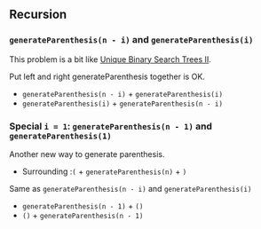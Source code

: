 ## Recursion

### `generateParenthesis(n - i)` and `generateParenthesis(i)`

This problem is a bit like [Unique Binary Search Trees II](../unique-binary-search-trees-ii).

Put left and right generateParenthesis together is OK.

 * `generateParenthesis(n - i)` + `generateParenthesis(i)`
 * `generateParenthesis(i)` + `generateParenthesis(n - i)`


### Special `i = 1`: `generateParenthesis(n - 1)` and `generateParenthesis(1)`

Another new way to generate parenthesis.

 * Surrounding  :`(` + `generateParenthesis(n)` + `)` 

Same as `generateParenthesis(n - i)` and `generateParenthesis(i)`
 
 * `generateParenthesis(n - 1)` + `()`
 * `()` + `generateParenthesis(n - 1)`
